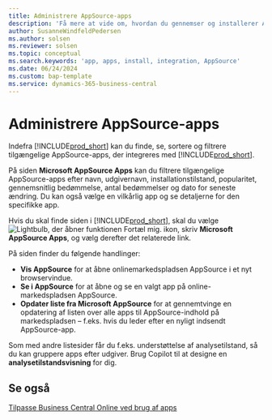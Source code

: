 ```yaml
---
title: Administrere AppSource-apps
description: 'Få mere at vide om, hvordan du gennemser og installerer AppSource-apps fra Business Central.'
author: SusanneWindfeldPedersen
ms.author: solsen
ms.reviewer: solsen
ms.topic: conceptual
ms.search.keywords: 'app, apps, install, integration, AppSource'
ms.date: 06/24/2024
ms.custom: bap-template
ms.service: dynamics-365-business-central
---
```


# Administrere AppSource-apps
 
Indefra [!INCLUDE[prod_short](includes/prod_short.md)] kan du finde, se, sortere og filtrere tilgængelige AppSource-apps, der integreres med [!INCLUDE[prod_short](includes/prod_short.md)].

På siden **Microsoft AppSource Apps** kan du filtrere tilgængelige AppSource-apps efter navn, udgivernavn, installationstilstand, popularitet, gennemsnitlig bedømmelse, antal bedømmelser og dato for seneste ændring. Du kan også vælge en vilkårlig app og se detaljerne for den specifikke app.

Hvis du skal finde siden i [!INCLUDE[prod_short](includes/prod_short.md)], skal du vælge ![Lightbulb, der åbner funktionen Fortæl mig.](media/ui-search/search_small.png "Fortæl mig, hvad du vil foretage dig") ikon, skriv **Microsoft AppSource Apps**, og vælg derefter det relaterede link.

På siden finder du følgende handlinger: 
 
- **Vis AppSource** for at åbne onlinemarkedspladsen AppSource i et nyt browservindue. 
- **Se i AppSource** for at åbne og se en valgt app på online-markedspladsen AppSource. 
- **Opdater liste fra Microsoft AppSource** for at gennemtvinge en opdatering af listen over alle apps til AppSource-indhold på markedspladsen – f.eks. hvis du leder efter en nyligt indsendt AppSource-app.
 
Som med andre listesider får du f.eks. understøttelse af analysetilstand, så du kan gruppere apps efter udgiver. Brug Copilot til at designe en **analysetilstandsvisning** for dig.

## Se også

[Tilpasse Business Central Online ved brug af apps](ui-extensions.md)  
